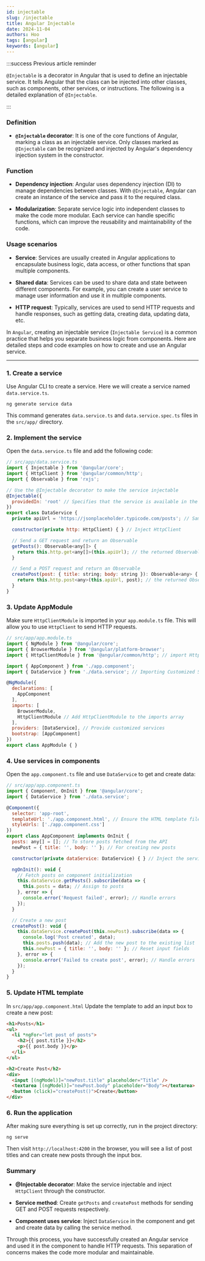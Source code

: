 ```yaml
---
id: injectable
slug: /injectable
title: Angular Injectable
date: 2024-11-04
authors: Hoo
tags: [angular]
keywords: [angular]
---
```




:::success Previous article reminder

`@Injectable` is a decorator in Angular that is used to define an injectable service. It tells Angular that the class can be injected into other classes, such as components, other services, or instructions. The following is a detailed explanation of `@Injectable`.

:::

### Definition

- **`@Injectable` decorator**: It is one of the core functions of Angular, marking a class as an injectable service. Only classes marked as `@Injectable` can be recognized and injected by Angular's dependency injection system in the constructor.

### Function

- **Dependency injection**: Angular uses dependency injection (DI) to manage dependencies between classes. With `@Injectable`, Angular can create an instance of the service and pass it to the required class.

- **Modularization**: Separate service logic into independent classes to make the code more modular. Each service can handle specific functions, which can improve the reusability and maintainability of the code.

### Usage scenarios

- **Service**: Services are usually created in Angular applications to encapsulate business logic, data access, or other functions that span multiple components.

- **Shared data**: Services can be used to share data and state between different components. For example, you can create a user service to manage user information and use it in multiple components.

- **HTTP request**: Typically, services are used to send HTTP requests and handle responses, such as getting data, creating data, updating data, etc.

In `Angular`, creating an injectable service (`Injectable Service`) is a common practice that helps you separate business logic from components. Here are detailed steps and code examples on how to create and use an Angular service.

------

### 1. Create a service

Use Angular CLI to create a service. Here we will create a service named `data.service.ts`.

```
ng generate service data
```

This command generates `data.service.ts` and `data.service.spec.ts` files in the `src/app/` directory.

### 2. Implement the service

Open the `data.service.ts` file and add the following code:

```js
// src/app/data.service.ts
import { Injectable } from '@angular/core';
import { HttpClient } from '@angular/common/http';
import { Observable } from 'rxjs';

// Use the @Injectable decorator to make the service injectable
@Injectable({
  providedIn: 'root' // Specifies that the service is available in the root injector
})
export class DataService {
  private apiUrl = 'https://jsonplaceholder.typicode.com/posts'; // Sample API

  constructor(private http: HttpClient) { } // Inject HttpClient

  // Send a GET request and return an Observable
  getPosts(): Observable<any[]> {
    return this.http.get<any[]>(this.apiUrl); // the returned Observable
  }

  // Send a POST request and return an Observable
  createPost(post: { title: string; body: string }): Observable<any> {
    return this.http.post<any>(this.apiUrl, post); // the returned Observable
  }
}
```

### 3. Update AppModule

Make sure `HttpClientModule` is imported in your `app.module.ts` file. This will allow you to use `HttpClient` to send HTTP requests.

```js
// src/app/app.module.ts
import { NgModule } from '@angular/core';
import { BrowserModule } from '@angular/platform-browser';
import { HttpClientModule } from '@angular/common/http'; // import HttpClientModule

import { AppComponent } from './app.component';
import { DataService } from './data.service'; // Importing Customized Services

@NgModule({
  declarations: [
    AppComponent
  ],
  imports: [
    BrowserModule,
    HttpClientModule // Add HttpClientModule to the imports array
  ],
  providers: [DataService], // Provide customized services
  bootstrap: [AppComponent]
})
export class AppModule { }
```

### 4. Use services in components

Open the `app.component.ts` file and use `DataService` to get and create data:

```js
// src/app/app.component.ts
import { Component, OnInit } from '@angular/core';
import { DataService } from './data.service';

@Component({
  selector: 'app-root',
  templateUrl: './app.component.html', // Ensure the HTML template file is used
  styleUrls: ['./app.component.css']
})
export class AppComponent implements OnInit {
  posts: any[] = []; // To store posts fetched from the API
  newPost = { title: '', body: '' }; // For creating new posts

  constructor(private dataService: DataService) { } // Inject the service

  ngOnInit(): void {
    // Fetch posts on component initialization
    this.dataService.getPosts().subscribe(data => {
      this.posts = data; // Assign to posts
    }, error => {
      console.error('Request failed', error); // Handle errors
    });
  }

  // Create a new post
  createPost(): void {
    this.dataService.createPost(this.newPost).subscribe(data => {
      console.log('Post created', data);
      this.posts.push(data); // Add the new post to the existing list
      this.newPost = { title: '', body: '' }; // Reset input fields
    }, error => {
      console.error('Failed to create post', error); // Handle errors
    });
  }
}

```

### 5. Update HTML template

In `src/app/app.component.html` Update the template to add an input box to create a new post:

```html
<h1>Posts</h1>
<ul>
  <li *ngFor="let post of posts">
    <h2>{{ post.title }}</h2>
    <p>{{ post.body }}</p>
  </li>
</ul>

<h2>Create Post</h2>
<div>
  <input [(ngModel)]="newPost.title" placeholder="Title" />
  <textarea [(ngModel)]="newPost.body" placeholder="Body"></textarea>
  <button (click)="createPost()">Create</button>
</div>
```

### 6. Run the application

After making sure everything is set up correctly, run in the project directory:

```
ng serve
```

Then visit `http://localhost:4200` in the browser, you will see a list of post titles and can create new posts through the input box.

### Summary

- **@Injectable decorator**: Make the service injectable and inject `HttpClient` through the constructor.

- **Service method**: Create `getPosts` and `createPost` methods for sending GET and POST requests respectively.

- **Component uses service**: Inject `DataService` in the component and get and create data by calling the service method.

Through this process, you have successfully created an Angular service and used it in the component to handle HTTP requests. This separation of concerns makes the code more modular and maintainable.